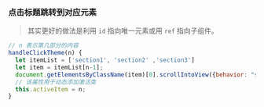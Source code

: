 ### 点击标题跳转到对应元素

>  其实更好的做法是利用 `id` 指向唯一元素或用 `ref` 指向子组件。 

```javascript
// n 表示第几部分的内容
handleClickTheme(n) {
  let itemList = ['section1', 'section2' ,'section3']
  let item = itemList[n-1];
  document.getElementsByClassName(item)[0].scrollIntoView({behavior: "smooth"});
  // 该属性用于动态添加激活类
  this.activeItem = n;
}
```



